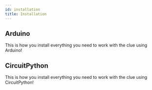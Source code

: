```yaml
---
id: installation
title: Installation
---
```


## Arduino

This is how you install everything you need to work with the clue using Arduino!

## CircuitPython

This is how you install everything you need to work with the clue using CircuitPython!
